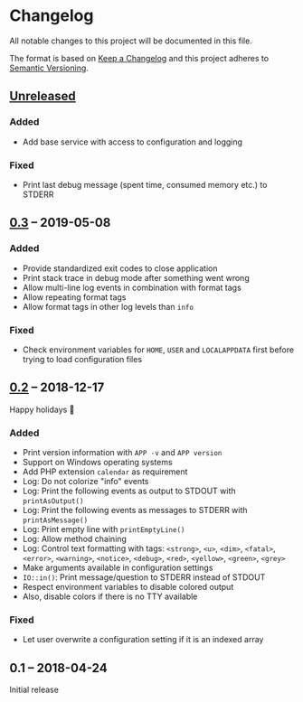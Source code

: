 #   Changelog

All notable changes to this project will be documented in this file.

The format is based on [Keep a Changelog](https://keepachangelog.com/en/1.0.0/)
and this project adheres to [Semantic Versioning](http://semver.org/spec/v2.0.0.html).


##  [Unreleased]


### Added

-   Add base service with access to configuration and logging


### Fixed

-   Print last debug message (spent time, consumed memory etc.) to STDERR


##  [0.3] – 2019-05-08


### Added

-   Provide standardized exit codes to close application
-   Print stack trace in debug mode after something went wrong
-   Allow multi-line log events in combination with format tags
-   Allow repeating format tags
-   Allow format tags in other log levels than `info`


### Fixed

-   Check environment variables for `HOME`, `USER` and `LOCALAPPDATA` first before trying to load configuration files


##  [0.2] – 2018-12-17

Happy holidays 🎄


### Added

-   Print version information with `APP -v` and `APP version`
-   Support on Windows operating systems
-   Add PHP extension `calendar` as requirement
-   Log: Do not colorize "info" events
-   Log: Print the following events as output to STDOUT with `printAsOutput()`
-   Log: Print the following events as messages to STDERR with `printAsMessage()`
-   Log: Print empty line with `printEmptyLine()`
-   Log: Allow method chaining
-   Log: Control text formatting with tags: `<strong>`, `<u>`, `<dim>`, `<fatal>`, `<error>`, `<warning>`, `<notice>`, `<debug>`, `<red>`, `<yellow>`, `<green>`, `<grey>`
-   Make arguments available in configuration settings
-   `IO::in()`: Print message/question to STDERR instead of STDOUT
-   Respect environment variables to disable colored output
-   Also, disable colors if there is no TTY available


### Fixed

-   Let user overwrite a configuration setting if it is an indexed array


##  0.1 – 2018-04-24

Initial release


[Unreleased]: https://github.com/bheisig/cli/compare/0.3...HEAD
[0.3]: https://github.com/bheisig/cli/compare/0.2...0.3
[0.2]: https://github.com/bheisig/cli/compare/0.1...0.2
